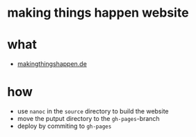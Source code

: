 # making things happen website

# what

* [makingthingshappen.de](http://makingthingshappen.de)

# how

* use `nanoc` in the `source` directory to build the website
* move the putput directory to the `gh-pages`-branch
* deploy by commiting to `gh-pages`